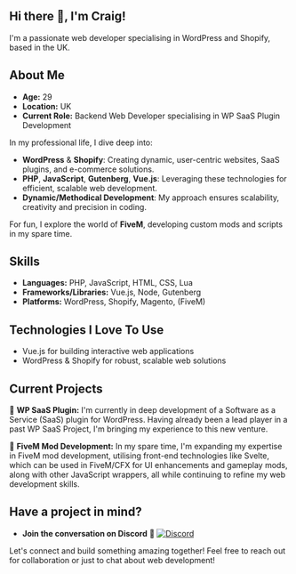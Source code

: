 ## Hi there 👋, I'm Craig!

I'm a passionate web developer specialising in WordPress and Shopify, based in the UK.

## About Me
- **Age:** 29
- **Location:** UK
- **Current Role:** Backend Web Developer specialising in WP SaaS Plugin Development

In my professional life, I dive deep into:
- **WordPress** & **Shopify**: Creating dynamic, user-centric websites, SaaS plugins, and e-commerce solutions.
- **PHP**, **JavaScript**, **Gutenberg**, **Vue.js**: Leveraging these technologies for efficient, scalable web development.
- **Dynamic/Methodical Development**: My approach ensures scalability, creativity and precision in coding.

For fun, I explore the world of **FiveM**, developing custom mods and scripts in my spare time.

## Skills
- **Languages:** PHP, JavaScript, HTML, CSS, Lua
- **Frameworks/Libraries:** Vue.js, Node, Gutenberg
- **Platforms:** WordPress, Shopify, Magento, (FiveM)

## Technologies I Love To Use
- Vue.js for building interactive web applications 
- WordPress & Shopify for robust, scalable web solutions

## Current Projects
🔭 **WP SaaS Plugin:** I'm currently in deep development of a Software as a Service (SaaS) plugin for WordPress. Having already been a lead player in a past WP SaaS Project, I'm bringing my experience to this new venture.

🔭 **FiveM Mod Development:** In my spare time, I'm expanding my expertise in FiveM mod development, utilising front-end technologies like Svelte, which can be used in FiveM/CFX for UI enhancements and gameplay mods, along with other JavaScript wrappers, all while continuing to refine my web development skills.

## Have a project in mind?
- **Join the conversation on Discord** 🤝 [![Discord](https://img.shields.io/badge/Discord-Join%20Chat-7289DA)](https://discord.gg/rMnuDrbzKj)

Let's connect and build something amazing together! Feel free to reach out for collaboration or just to chat about web development!
